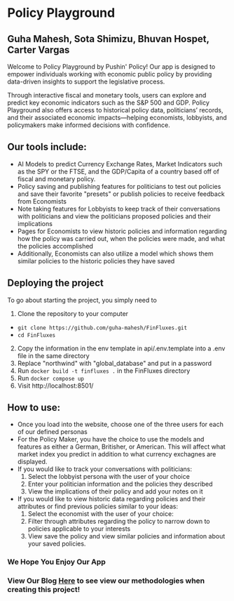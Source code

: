# Policy Playground
## Guha Mahesh, Sota Shimizu, Bhuvan Hospet, Carter Vargas

Welcome to Policy Playground by Pushin' Policy! Our app is designed to empower individuals working with economic public policy by providing data-driven insights to support the legislative process.

Through interactive fiscal and monetary tools, users can explore and predict key economic indicators such as the S&P 500 and GDP. Policy Playground also offers access to historical policy data, politicians’ records, and their associated economic impacts—helping economists, lobbyists, and policymakers make informed decisions with confidence.


## Our tools include:

- AI Models to predict Currency Exchange Rates, Market Indicators such as the SPY or the FTSE, and the GDP/Capita of a country based off of fiscal and monetary policy.
- Policy saving and publishing features for politicians to test out policies and save their favorite "presets" or publish policies to receive feedback from Economists
- Note taking features for Lobbyists to keep track of their conversations with politicians and view the politicians proposed policies and their implications
- Pages for Economists to view historic policies and information regarding how the policy was carried out, when the policies were made, and what the policies accomplished
- Additionally, Economists can also utilize a model which shows them similar policies to the historic policies they have saved

## Deploying the project
To go about starting the project, you simply need to 
1. Clone the repository to your computer
  - `git clone https://github.com/guha-mahesh/FinFluxes.git`
  - `cd FinFluxes`
2. Copy the information in the env template in api/.env.template into a .env file in the same directory
3. Replace "northwind" with "global_database" and put in a password
4. Run `docker build -t finfluxes .` in the FinFluxes directory
5. Run `docker compose up `
6. Visit http://localhost:8501/



## How to use:
- Once you load into the website, choose one of the three users for each of our defined personas
- For the Policy Maker, you have the choice to use the models and features as either a German, Britisher, or American. This will affect what market index you predict in addition to what currency exchagnes are displayed.
- If you would like to track your conversations with politicians:
  1. Select the lobbyist persona with the user of your choice
  2. Enter your politician information and the policies they described
  3. View the implications of their policy and add your notes on it
- If you would like to view historic data regarding policies and their attributes or find previous policies similar to your ideas:
  1. Select the economist with the user of your choice:
  2. Filter through attributes regarding the policy to narrow down to policies applicable to your interests
  3. View save the policy and view similar policies and information about your saved policies.


### We Hope You Enjoy Our App
### View Our Blog [Here](https://bhuvanh66.github.io/Bhuvan-Carter-Guha-Sota_DOC/) to see view our methodologies when creating this project!


